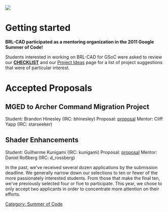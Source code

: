 ![](/wiki/img/BRL-CAD_GSoC2011_flyer.png)

# Getting started

**BRL-CAD participated as a mentoring organization in the 2011 Google
Summer of Code!**

Students interested in working on BRL-CAD for GSoC were asked to
review our **[CHECKLIST](../Summer_of_Code/Checklist.md)** and our
[Project Ideas](Project_Ideas.md) page for a list of project
suggestions that were of particular interest.

# Accepted Proposals

## MGED to Archer Command Migration Project

Student: Brandon Hinesley (IRC: bhinesley)
Proposal: [proposal](/wiki/user/Bhinesley)
Mentor: Cliff Yapp (IRC: starseeker)

## Shader Enhancements

Student: Guilherme Kunigami (IRC: kunigami)
Proposal: [proposal](/wiki/user/Kunigami/GSoc2011/Proposal)
Mentor: Daniel Roßberg (IRC: d_rossberg)

In the past, we've received several dozen applications by the submission
deadline. We generally narrow down our selections to ten or fewer of the
more passionately interested students. From those that make the final
ten, we've previously selected four or five to participate. This year,
we chose to only accept two applicants in order to concentrate more
attention on their efforts.

[Category: Summer of Code](Category:_Summer_of_Code.md)

